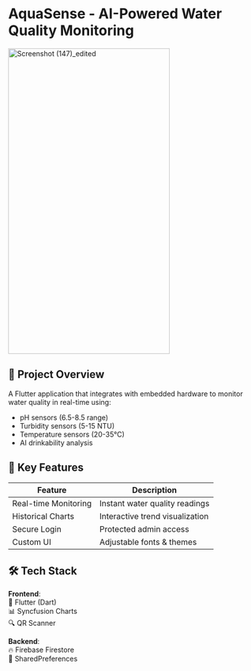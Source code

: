 # AquaSense - AI-Powered Water Quality Monitoring

<img width="327" height="617" alt="Screenshot (147)_edited" src="https://github.com/user-attachments/assets/7322972e-2671-4d58-9342-c03b02dd2802" />

## 🌟 Project Overview
A Flutter application that integrates with embedded hardware to monitor water quality in real-time using:
- pH sensors (6.5-8.5 range)
- Turbidity sensors (5-15 NTU)
- Temperature sensors (20-35°C)
- AI drinkability analysis

## 🚀 Key Features
| Feature | Description |
|---------|-------------|
| Real-time Monitoring | Instant water quality readings |
| Historical Charts | Interactive trend visualization |
| Secure Login | Protected admin access |
| Custom UI | Adjustable fonts & themes |

## 🛠 Tech Stack
**Frontend**:  
📱 Flutter (Dart)  
📊 Syncfusion Charts  
🔍 QR Scanner  

**Backend**:  
🔥 Firebase Firestore  
📱 SharedPreferences  
